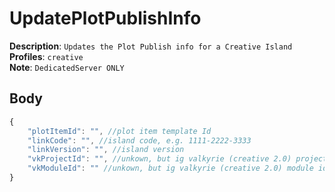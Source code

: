 # UpdatePlotPublishInfo

**Description**: `Updates the Plot Publish info for a Creative Island` \
**Profiles**: `creative` \
**Note**: `DedicatedServer ONLY`

## Body
```js
{
    "plotItemId": "", //plot item template Id
    "linkCode": "", //island code, e.g. 1111-2222-3333
    "linkVersion": "", //island version
    "vkProjectId": "", //unkown, but ig valkyrie (creative 2.0) project id
    "vkModuleId": "" //unkown, but ig valkyrie (creative 2.0) module id
}
```
